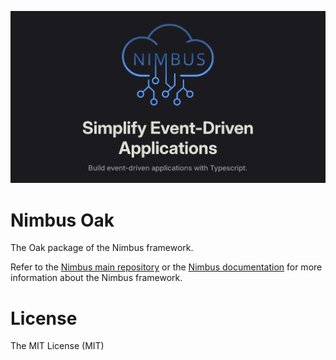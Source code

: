 <img 
    src="https://raw.githubusercontent.com/overlap-dev/Nimbus/main/media/intro.png" 
    alt="Nimbus"
/>

# Nimbus Oak

The Oak package of the Nimbus framework.

Refer to the [Nimbus main repository](https://github.com/overlap-dev/Nimbus) or the [Nimbus documentation](https://nimbus.overlap.at) for more information about the Nimbus framework.

# License

The MIT License (MIT)

